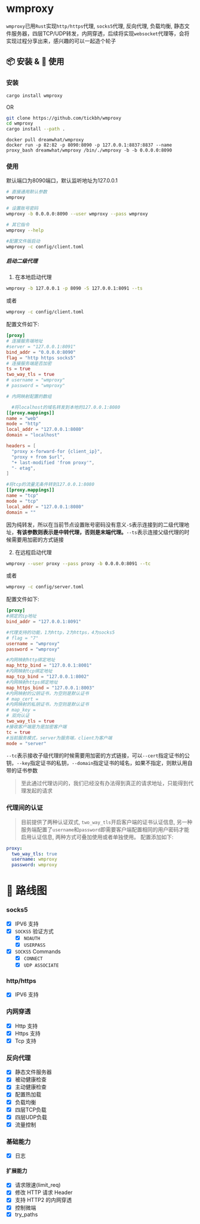 # wmproxy
`wmproxy`已用`Rust`实现`http/https`代理, `socks5`代理, 反向代理, 负载均衡, 静态文件服务器，四层TCP/UDP转发，内网穿透，后续将实现`websocket`代理等，会将实现过程分享出来，感兴趣的可以一起造个轮子

## 📦 安装 & 🏃 使用

### 安装

```bash
cargo install wmproxy
```

OR

```bash
git clone https://github.com/tickbh/wmproxy
cd wmproxy
cargo install --path .
```

```docker
docker pull dreamwhat/wmproxy
docker run -p 82:82 -p 8090:8090 -p 127.0.0.1:8837:8837 --name proxy_bash dreamwhat/wmproxy /bin/./wmproxy -b -b 0.0.0.0:8090
```

### 使用
默认端口为8090端口，默认监听地址为127.0.0.1
```bash
# 直接通用默认参数
wmproxy

# 设置账号密码
wmproxy -b 0.0.0.0:8090 --user wmproxy --pass wmproxy

# 其它指令
wmproxy --help

#配置文件版启动
wmproxy -c config/client.toml
```

##### 启动二级代理
1. 在本地启动代理
```bash
wmproxy -b 127.0.0.1 -p 8090 -S 127.0.0.1:8091 --ts
```
或者
```bash
wmproxy -c config/client.toml
```
配置文件如下:
```toml
[proxy]
# 连接服务端地址
#server = "127.0.0.1:8091"
bind_addr = "0.0.0.0:8090"
flag = "http https socks5"
# 连接服务端是否加密
ts = true
two_way_tls = true
# username = "wmproxy"
# password = "wmproxy"

# 内网映射配置的数组

  #将localhost的域名转发到本地的127.0.0.1:8080
[[proxy.mappings]]
name = "web"
mode = "http"
local_addr = "127.0.0.1:8080"
domain = "localhost"

headers = [
  "proxy x-forward-for {client_ip}",
  "proxy + from $url",
  "+ last-modified 'from proxy'",
  "- etag",
]

#将tcp的流量无条件转到127.0.0.1:8080
[[proxy.mappings]]
name = "tcp"
mode = "tcp"
local_addr = "127.0.0.1:8080"
domain = ""
```

因为纯转发，所以在当前节点设置账号密码没有意义`-S`表示连接到的二级代理地址，**有该参数则表示是中转代理，否则是末端代理。**```--ts```表示连接父级代理的时候需要用加密的方式链接

2. 在远程启动代理
```bash
wmproxy --user proxy --pass proxy -b 0.0.0.0:8091 --tc
```
或者
```bash
wmproxy -c config/server.toml
```
配置文件如下:
```toml
[proxy]
#绑定的ip地址
bind_addr = "127.0.0.1:8091"

#代理支持的功能，1为http，2为https，4为socks5
# flag = "7"
username = "wmproxy"
password = "wmproxy"

#内网映射http绑定地址
map_http_bind = "127.0.0.1:8001"
#内网映射tcp绑定地址
map_tcp_bind = "127.0.0.1:8002"
#内网映射https绑定地址
map_https_bind = "127.0.0.1:8003"
#内网映射的公钥证书，为空则是默认证书
# map_cert = 
#内网映射的私钥证书，为空则是默认证书
# map_key =
# 双向认证
two_way_tls = true
#接收客户端是为是加密客户端
tc = true
#当前服务模式，server为服务端，client为客户端
mode = "server"
```

```--tc```表示接收子级代理的时候需要用加密的方式链接，可以```--cert```指定证书的公钥，```--key```指定证书的私钥，```--domain```指定证书的域名，如果不指定，则默认用自带的证书参数
> 至此通过代理访问的，我们已经没有办法得到真正的请求地址，只能得到代理发起的请求

### 代理间的认证
> 目前提供了两种认证双式, ```two_way_tls```开启客户端的证书认证信息, 另一种服务端配置了```username```和```password```即需要客户端配置相同的用户密码才能启用认证信息, 两种方式可叠加使用或者单独使用。
> 配置添加如下:

```yaml
proxy:
  two_way_tls: true
  username: wmproxy
  password: wmproxy
```

# 🚥 路线图
### socks5

- [x] IPV6 支持
- [x] `SOCKS5` 验证方式
  - [x] `NOAUTH`
  - [x] `USERPASS`
- [x] `SOCKS5` Commands
  - [x] `CONNECT`
  - [x] `UDP ASSOCIATE`

### http/https

- [x] IPV6 支持

### 内网穿透

- [x] Http 支持
- [x] Https 支持
- [x] Tcp 支持

### 反向代理

- [x] 静态文件服务器
- [x] 被动健康检查
- [x] 主动健康检查
- [x] 配置热加载
- [x] 负载均衡
- [x] 四层TCP负载
- [x] 四层UDP负载
- [x] 流量控制

### 基础能力
- [x] 日志

#### 扩展能力

- [x] 请求限速(limit_req)
- [x] 修改 HTTP 请求 Header
- [x] 支持 HTTP2 的内网穿透
- [x] 控制微端
- [x] try_paths